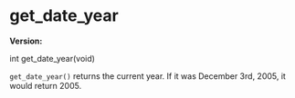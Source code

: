 # get_date_year

**Version:** <VersionInfo dink="1.08" standalone />&nbsp;<VersionInfo freedink="" standalone />&nbsp;<VersionInfo dinkhd="" standalone />&nbsp;<VersionInfo yedink="" standalone />

<Prototype>int get_date_year(void)</Prototype>

`get_date_year()` returns the current year. If it was December 3rd, 2005, it would return 2005.
